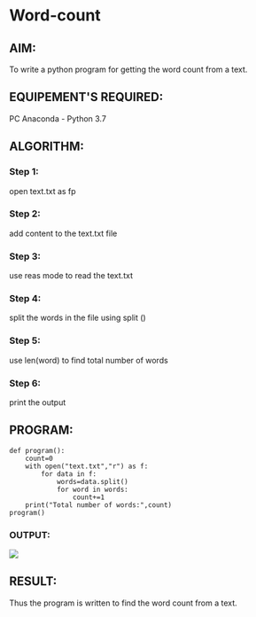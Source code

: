 # Word-count
## AIM:
To write a python program for getting the word count from a text.
## EQUIPEMENT'S REQUIRED: 
PC
Anaconda - Python 3.7
## ALGORITHM: 
### Step 1:
open text.txt as fp

### Step 2: 
add content to the text.txt file
 
### Step 3: 
use reas mode to read the text.txt

### Step 4:  
split the words in the file using split ()

### Step 5: 
use len(word) to find total number of words

### Step 6: 
print the output

## PROGRAM:
~~~
def program():
    count=0
    with open("text.txt","r") as f:
        for data in f:
            words=data.split()
            for word in words:
                count+=1
    print("Total number of words:",count)
program()
~~~

### OUTPUT:
![](sandeep.png)



## RESULT:
Thus the program is written to find the word count from a text.
